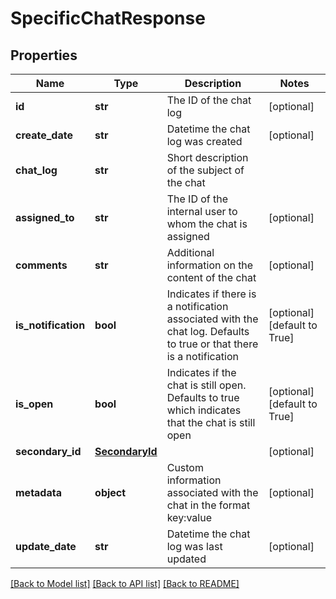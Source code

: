 # SpecificChatResponse

## Properties
Name | Type | Description | Notes
------------ | ------------- | ------------- | -------------
**id** | **str** | The ID of the chat log | [optional] 
**create_date** | **str** | Datetime the chat log was created | [optional] 
**chat_log** | **str** | Short description of the subject of the chat | 
**assigned_to** | **str** | The ID of the internal user to whom the chat is assigned | [optional] 
**comments** | **str** | Additional information on the content of the chat | [optional] 
**is_notification** | **bool** | Indicates if there is a notification associated with the chat log. Defaults to true or that there is a notification | [optional] [default to True]
**is_open** | **bool** | Indicates if the chat is still open. Defaults to true which indicates that the chat is still open | [optional] [default to True]
**secondary_id** | [**SecondaryId**](SecondaryId.md) |  | [optional] 
**metadata** | **object** | Custom information associated with the chat in the format key:value | [optional] 
**update_date** | **str** | Datetime the chat log was last updated | [optional] 

[[Back to Model list]](../README.md#documentation-for-models) [[Back to API list]](../README.md#documentation-for-api-endpoints) [[Back to README]](../README.md)


